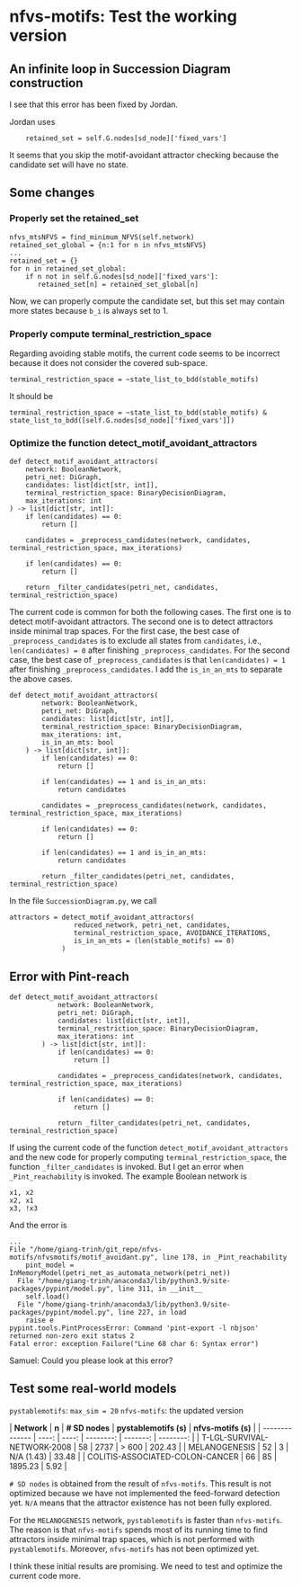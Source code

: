 # nfvs-motifs: Test the working version

## An infinite loop in Succession Diagram construction

I see that this error has been fixed by Jordan.

Jordan uses 
		
		retained_set = self.G.nodes[sd_node]['fixed_vars']

It seems that you skip the motif-avoidant attractor checking because the candidate set will have no state.

## Some changes

### Properly set the retained_set

	nfvs_mtsNFVS = find_minimum_NFVS(self.network)
	retained_set_global = {n:1 for n in nfvs_mtsNFVS}
	...
	retained_set = {}
	for n in retained_set_global:
	    if n not in self.G.nodes[sd_node]['fixed_vars']:
	       retained_set[n] = retained_set_global[n]

Now, we can properly compute the candidate set, but this set may contain more states because `b_i` is always set to 1.

### Properly compute terminal_restriction_space

Regarding avoiding stable motifs, the current code seems to be incorrect because it does not consider the covered sub-space.

	terminal_restriction_space = ~state_list_to_bdd(stable_motifs)

It should be

	terminal_restriction_space = ~state_list_to_bdd(stable_motifs) & state_list_to_bdd([self.G.nodes[sd_node]['fixed_vars']])

### Optimize the function detect_motif_avoidant_attractors

	def detect_motif_avoidant_attractors(
	    network: BooleanNetwork,
	    petri_net: DiGraph,
	    candidates: list[dict[str, int]],
	    terminal_restriction_space: BinaryDecisionDiagram,
	    max_iterations: int
	) -> list[dict[str, int]]:
	    if len(candidates) == 0:
	        return []
	
	    candidates = _preprocess_candidates(network, candidates, terminal_restriction_space, max_iterations)
	
	    if len(candidates) == 0:
	        return []
	        
	    return _filter_candidates(petri_net, candidates, terminal_restriction_space)

The current code is common for both the following cases.
The first one is to detect motif-avoidant attractors.
The second one is to detect attractors inside minimal trap spaces.
For the first case, the best case of `_preprocess_candidates` is to exclude all states from `candidates`, i.e., `len(candidates) = 0` after finishing `_preprocess_candidates`.
For the second case, the best case of `_preprocess_candidates` is that `len(candidates) = 1` after finishing `_preprocess_candidates`.
I add the `is_in_an_mts` to separate the above cases.

	def detect_motif_avoidant_attractors(
		    network: BooleanNetwork,
		    petri_net: DiGraph,
		    candidates: list[dict[str, int]],
		    terminal_restriction_space: BinaryDecisionDiagram,
		    max_iterations: int,
		    is_in_an_mts: bool
		) -> list[dict[str, int]]:
		    if len(candidates) == 0:
		        return []
	
		    if len(candidates) == 1 and is_in_an_mts:
		        return candidates
		    
		    candidates = _preprocess_candidates(network, candidates, terminal_restriction_space, max_iterations)
		    
		    if len(candidates) == 0:
		        return []
	
		    if len(candidates) == 1 and is_in_an_mts:
		        return candidates
	
		    return _filter_candidates(petri_net, candidates, terminal_restriction_space)

In the file `SuccessionDiagram.py`, we call

	attractors = detect_motif_avoidant_attractors(
	                reduced_network, petri_net, candidates, 
	                terminal_restriction_space, AVOIDANCE_ITERATIONS, 
	                is_in_an_mts = (len(stable_motifs) == 0)
	             )


## Error with Pint-reach

	def detect_motif_avoidant_attractors(
			    network: BooleanNetwork,
			    petri_net: DiGraph,
			    candidates: list[dict[str, int]],
			    terminal_restriction_space: BinaryDecisionDiagram,
			    max_iterations: int
			) -> list[dict[str, int]]:
			    if len(candidates) == 0:
			        return []
		    
			    candidates = _preprocess_candidates(network, candidates, terminal_restriction_space, max_iterations)
	
			    if len(candidates) == 0:
			        return []
			        
			    return _filter_candidates(petri_net, candidates, terminal_restriction_space)

If using the current code of the function `detect_motif_avoidant_attractors` and the new code for properly computing `terminal_restriction_space`, the function `_filter_candidates` is invoked.
But I get an error when `_Pint_reachability` is invoked.
The example Boolean network is

	x1, x2
	x2, x1
	x3, !x3

And the error is

	...
	File "/home/giang-trinh/git_repo/nfvs-motifs/nfvsmotifs/motif_avoidant.py", line 178, in _Pint_reachability
	    pint_model = InMemoryModel(petri_net_as_automata_network(petri_net))
	  File "/home/giang-trinh/anaconda3/lib/python3.9/site-packages/pypint/model.py", line 311, in __init__
	    self.load()
	  File "/home/giang-trinh/anaconda3/lib/python3.9/site-packages/pypint/model.py", line 227, in load
	    raise e
	pypint.tools.PintProcessError: Command 'pint-export -l nbjson' returned non-zero exit status 2
	Fatal error: exception Failure("Line 68 char 6: Syntax error")

Samuel: Could you please look at this error?

## Test some real-world models

`pystablemotifs`: `max_sim = 20`
`nfvs-motifs`: the updated version

| **Network** | **n** | **# SD nodes** | **pystablemotifs (s)** | **nfvs-motifs (s)** |
| -------------- | ----: | ----: | --------: | -------: | --------: |
| T-LGL-SURVIVAL-NETWORK-2008 | 58 | 2737 | > 600 | 202.43 |
| MELANOGENESIS | 52 | 3 | N/A (1.43) | 33.48 |
| COLITIS-ASSOCIATED-COLON-CANCER | 66 | 85 | 1895.23 | 5.92 |

`# SD nodes` is obtained from the result of `nfvs-motifs`.
This result is not optimized because we have not implemented the feed-forward detection yet.
`N/A` means that the attractor existence has not been fully explored.

For the `MELANOGENESIS` network, `pystablemotifs` is faster than `nfvs-motifs`.
The reason is that `nfvs-motifs` spends most of its running time to find attractors inside minimal trap spaces, which is not performed with `pystablemotifs`.
Moreover, `nfvs-motifs` has not been optimized yet.

I think these initial results are promising.
We need to test and optimize the current code more.
